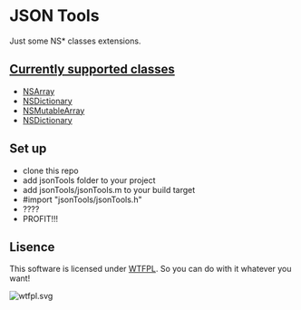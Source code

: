 # JSON Tools #

Just some NS* classes extensions.

## [Currently supported classes](https://bitbucket.org/SR3u/json-tools/wiki/Classes) ##

* [NSArray](https://bitbucket.org/SR3u/json-tools/wiki/NSArray(jsonTools)%20methods)
* [NSDictionary](https://bitbucket.org/SR3u/json-tools/wiki/NSDictionary(jsonTools)%20methods)
* [NSMutableArray](https://bitbucket.org/SR3u/json-tools/wiki/NSMutableArray(jsonTools)%20methods)
* [NSDictionary](https://bitbucket.org/SR3u/json-tools/wiki/NSMutableDictionary(jsonTools)%20methods)


## Set up ##

* clone this repo
* add jsonTools folder to your project
* add jsonTools/jsonTools.m to your build target
* \#import "jsonTools/jsonTools.h"
* ????
* PROFIT!!!

## Lisence ##

This software is licensed under [WTFPL](http://www.wtfpl.net/about/). So you can do with it whatever you want!

![wtfpl.svg](http://www.wtfpl.net/wp-content/uploads/2012/12/wtfpl.svg)